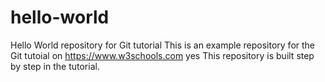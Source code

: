 # hello-world
Hello World repository for Git tutorial
This is an example repository for the Git tutoial on https://www.w3schools.com
yes
This repository is built step by step in the tutorial.
